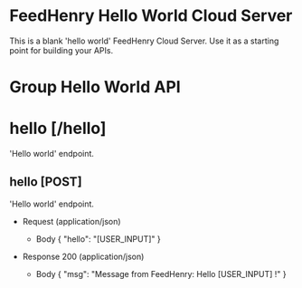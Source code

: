 # FeedHenry Hello World Cloud Server

This is a blank 'hello world' FeedHenry Cloud Server. Use it as a starting point for building your APIs. 

# Group Hello World API

# hello [/hello]

'Hello world' endpoint.

## hello [POST] 

'Hello world' endpoint.

+ Request (application/json)
    + Body
            {
              "hello": "[USER_INPUT]"
            }

+ Response 200 (application/json)
    + Body
            {
              "msg": "Message from FeedHenry: Hello [USER_INPUT] !"
            }

